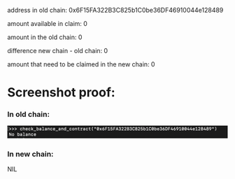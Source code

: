 address in old chain: 0x6F15FA322B3C825b1C0be36DF46910044e128489

amount available in claim: 0

amount in the old chain: 0

difference new chain - old chain: 0

amount that need to be claimed in the new chain: 0


# Screenshot proof:

### In old chain:
![0x6F15FA322B3C825b1C0be36DF46910044e128489](../media/0x6F15FA322B3C825b1C0be36DF46910044e128489-old-chain.png)

### In new chain:

NIL